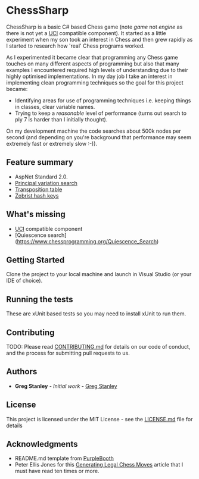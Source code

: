 # ChessSharp

ChessSharp is a basic C# based Chess game (note *game* not *engine* as there is not yet a [UCI](https://en.wikipedia.org/wiki/Universal_Chess_Interface) compatible component). It started as a little experiment when my son took an interest in Chess and then grew rapidly as I started to research how 'real' Chess programs worked.

As I experimented it became clear that programming any Chess game touches on many different aspects of programming but also that many examples I encountered required high levels of understanding due to their highly optimised implementations. In my day job I take an interest in implementing clean programming techniques so the goal for this project became:
* Identifying areas for use of programming techniques i.e. keeping things in classes, clear variable names.
* Trying to keep a *reasonable* level of performance (turns out search to ply 7 is harder than I initially thought).

On my development machine the code searches about 500k nodes per second (and depending on you're background that performance may seem extremely fast or extremely slow :-)). 

## Feature summary
* AspNet Standard 2.0.
* [Principal variation search](https://www.chessprogramming.org/Principal_Variation)
* [Transposition table](https://www.chessprogramming.org/Transposition_Table)
* [Zobrist hash keys](https://www.chessprogramming.org/Zobrist_Hashing)

## What's missing
* [UCI](https://en.wikipedia.org/wiki/Universal_Chess_Interface) compatible component
* [Quiescence search] (https://www.chessprogramming.org/Quiescence_Search)

## Getting Started

Clone the project to your local machine and launch in Visual Studio (or your IDE of choice).


## Running the tests

These are xUnit based tests so you may need to install xUnit to run them.


## Contributing

TODO: Please read [CONTRIBUTING.md](https://gist.github.com/PurpleBooth/b24679402957c63ec426) for details on our code of conduct, and the process for submitting pull requests to us.

## Authors

* **Greg Stanley** - *Initial work* - [Greg Stanley](https://github.com/gregstanley)

## License

This project is licensed under the MIT License - see the [LICENSE.md](LICENSE.md) file for details

## Acknowledgments

* README.md template from [PurpleBooth](https://gist.githubusercontent.com/PurpleBooth/109311bb0361f32d87a2/raw/8254b53ab8dcb18afc64287aaddd9e5b6059f880/README-Template.md)
* Peter Ellis Jones for this [Generating Legal Chess Moves](https://peterellisjones.com/posts/generating-legal-chess-moves-efficiently/) article that I must have read ten times or more.
